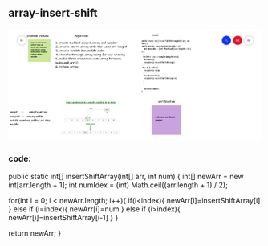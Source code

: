 ## array-insert-shift 
![array-insert-shift](code2.PNG)

### code:

public static int[] insertShiftArray(int[] arr, int num) {
 int[] newArr = new int[arr.length + 1];
    int numIdex = (int) Math.ceil((arr.length + 1) / 2);

  for(int i = 0; i < newArr.length; i++){
   if(i<index){
     newArr[i]=insertShiftArray[i]
   }
 else if (i=index){
     newArr[i]=num
   }
   else if (i>index){
     newArr[i]=insertShiftArray[i-1]
   }
   }
  
   return newArr;
}